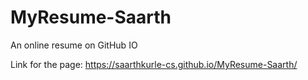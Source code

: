 # MyResume-Saarth
An online resume on GitHub IO

Link for the page: https://saarthkurle-cs.github.io/MyResume-Saarth/
